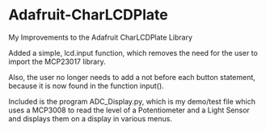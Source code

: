 Adafruit-CharLCDPlate
=====================

My Improvements to the Adafruit CharLCDPlate Library

Added a simple, lcd.input function, which removes the need for the user to import the MCP23017 library.

Also, the user no longer needs to add a not before each button statement, because it is now found in the function input().

Included is the program ADC_Display.py, which is my demo/test file which uses a MCP3008 to read the level of a Potentiometer and a Light Sensor and displays them on a display in various menus.